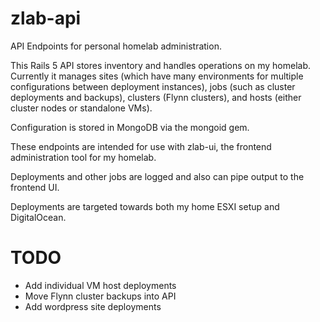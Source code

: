 # zlab-api

API Endpoints for personal homelab administration.

This Rails 5 API stores inventory and handles operations on my homelab. Currently it manages sites (which have many environments for multiple configurations between deployment instances), jobs (such as cluster deployments and backups), clusters (Flynn clusters), and hosts (either cluster nodes or standalone VMs).

Configuration is stored in MongoDB via the mongoid gem.

These endpoints are intended for use with zlab-ui, the frontend administration tool for my homelab.

Deployments and other jobs are logged and also can pipe output to the frontend UI.

Deployments are targeted towards both my home ESXI setup and DigitalOcean.

# TODO

* Add individual VM host deployments
* Move Flynn cluster backups into API
* Add wordpress site deployments
